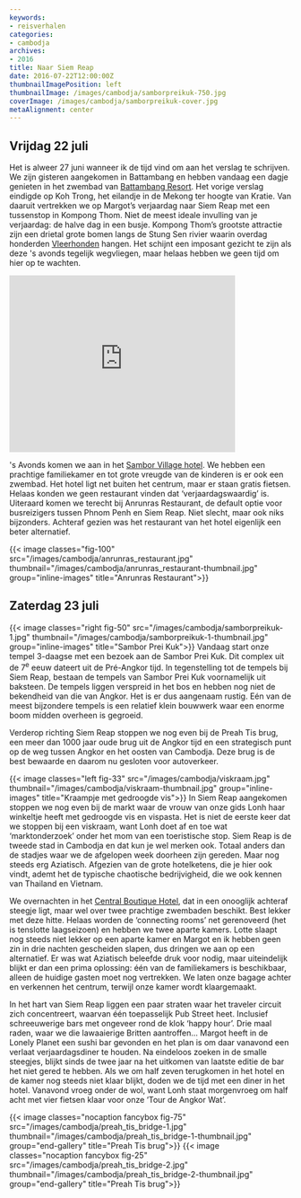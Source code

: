 ```yaml
---
keywords:
- reisverhalen
categories:
- cambodja
archives:
- 2016
title: Naar Siem Reap
date: 2016-07-22T12:00:00Z
thumbnailImagePosition: left
thumbnailImage: /images/cambodja/samborpreikuk-750.jpg
coverImage: /images/cambodja/samborpreikuk-cover.jpg
metaAlignment: center
---
```


## Vrijdag 22 juli

Het is alweer 27 juni wanneer ik de tijd vind om aan het verslag te schrijven. We 
zijn gisteren aangekomen in Battambang en hebben vandaag een dagje genieten
in het zwembad van [Battambang Resort](http://battambangresort.com/). Het
vorige verslag eindigde op Koh Trong, het eilandje in de Mekong ter hoogte van
Kratie. Van daaruit vertrekken we op Margot’s verjaardag naar Siem Reap met een
tussenstop in Kompong Thom.  Niet de meest ideale invulling van je verjaardag:
de halve dag in een busje.  Kompong Thom’s grootste attractie zijn een drietal
grote bomen langs de Stung Sen rivier waarin overdag honderden
[Vleerhonden](https://nl.wikipedia.org/wiki/Vleerhonden) hangen. Het schijnt
een imposant gezicht te zijn als deze 's avonds tegelijk wegvliegen, maar
helaas hebben we geen tijd om hier op te wachten.

<div class="inline-center">
<iframe name="tubeframe" width="80%" height="315" src="https://www.youtube.com/embed/bmk0kpTswB0" frameborder="0"  fs="0" rel="0" modestbranding="0" showinfo="0"></iframe>
</div>

's Avonds komen we aan in het [Sambor Village
hotel](http://samborvillage.asia/). We hebben een prachtige familiekamer en tot
grote vreugde van de kinderen is er ook een zwembad. Het hotel ligt net buiten
het centrum, maar er staan gratis fietsen. Helaas konden we geen restaurant
vinden dat ‘verjaardagswaardig’ is. Uiteraard komen we terecht bij Anrunras
Restaurant, de default optie voor busreizigers tussen Phnom Penh en Siem Reap.
Niet slecht, maar ook niks bijzonders. Achteraf gezien was het restaurant van
het hotel eigenlijk een beter alternatief.

{{< image classes="fig-100" src="/images/cambodja/anrunras_restaurant.jpg" thumbnail="/images/cambodja/anrunras_restaurant-thumbnail.jpg" group="inline-images" title="Anrunras Restaurant">}}


## Zaterdag 23 juli

{{< image classes="right fig-50" src="/images/cambodja/samborpreikuk-1.jpg" thumbnail="/images/cambodja/samborpreikuk-1-thumbnail.jpg" group="inline-images" title="Sambor Prei Kuk">}}
Vandaag start onze tempel 3-daagse met een bezoek aan de Sambor Prei Kuk. Dit
complex uit de 7<sup>e</sup> eeuw dateert uit de Pré-Angkor tijd. In
tegenstelling tot de tempels bij Siem Reap, bestaan de tempels van Sambor Prei
Kuk voornamelijk uit baksteen. De tempels liggen verspreid in het bos en hebben
nog niet de bekendheid van die van Angkor. Het is er dus aangenaam rustig. Eén
van de meest bijzondere tempels is een relatief klein bouwwerk waar een enorme
boom midden overheen is gegroeid.

Verderop richting Siem Reap stoppen we nog even bij de Preah Tis brug, een 
meer dan 1000 jaar oude brug uit de Angkor tijd en een strategisch punt op de 
weg tussen Angkor en het oosten van Cambodja. Deze brug is de best bewaarde 
en daarom nu gesloten voor autoverkeer.

{{< image classes="left fig-33" src="/images/cambodja/viskraam.jpg" thumbnail="/images/cambodja/viskraam-thumbnail.jpg" group="inline-images" title="Kraampje met gedroogde vis">}}
In Siem Reap aangekomen stoppen we nog even bij de markt waar de vrouw van onze
gids Lonh haar winkeltje heeft met gedroogde vis en vispasta. Het is niet de
eerste keer dat we stoppen bij een viskraam, want Lonh doet af en toe wat
‘marktonderzoek’ onder het mom van een toeristische stop.  Siem Reap is de
tweede stad in Cambodja en dat kun je wel merken ook. Totaal anders dan de
stadjes waar we de afgelopen week doorheen zijn gereden. Maar nog steeds erg
Aziatisch. Afgezien van de grote hotelketens, die je hier ook vindt, ademt het
de typische chaotische bedrijvigheid, die we ook kennen van Thailand en
Vietnam.

We overnachten in het [Central Boutique
Hotel](http://www.centralboutiqueangkorhotel.com/), dat in een onooglijk
achteraf steegje ligt, maar wel over twee prachtige zwembaden beschikt. Best
lekker met deze hitte. Helaas worden de ‘connecting rooms’ net gerenoveerd (het
is tenslotte laagseizoen) en hebben we twee aparte kamers. Lotte slaapt nog
steeds niet lekker op een aparte kamer en Margot en ik hebben geen zin in drie
nachten gescheiden slapen, dus dringen we aan op een alternatief. Er was wat
Aziatisch beleefde druk voor nodig, maar uiteindelijk blijkt er dan een prima
oplossing: één van de familiekamers is beschikbaar, alleen de huidige gasten
moet nog vertrekken. We laten onze bagage achter en verkennen het centrum,
terwijl onze kamer wordt klaargemaakt.

In het hart van Siem Reap liggen een paar straten waar het traveler circuit zich 
concentreert, waarvan één toepasselijk Pub Street heet. Inclusief schreeuwerige 
bars met ongeveer rond de klok ‘happy hour’. Drie maal raden, waar we die 
lawaaierige Britten aantroffen... Margot heeft in de Lonely Planet een sushi bar 
gevonden en het plan is om daar vanavond een verlaat verjaardagsdiner te 
houden. Na eindeloos zoeken in de smalle steegjes, blijkt sinds de twee jaar na 
het uitkomen van laatste editie de bar het niet gered te hebben. Als we om half 
zeven terugkomen in het hotel en de kamer nog steeds niet klaar blijkt, doden we
de tijd met een diner in het hotel. Vanavond vroeg onder de wol, want Lonh staat 
morgenvroeg om half acht met vier fietsen klaar voor onze ‘Tour de Angkor Wat’.

{{< image classes="nocaption fancybox fig-75" src="/images/cambodja/preah_tis_bridge-1.jpg" thumbnail="/images/cambodja/preah_tis_bridge-1-thumbnail.jpg" group="end-gallery" title="Preah Tis brug">}}
{{< image classes="nocaption fancybox fig-25" src="/images/cambodja/preah_tis_bridge-2.jpg" thumbnail="/images/cambodja/preah_tis_bridge-2-thumbnail.jpg" group="end-gallery" title="Preah Tis brug">}}
